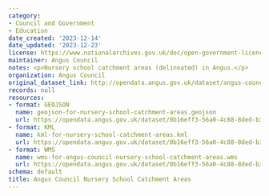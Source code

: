 ```yaml
---
category:
- Council and Government
- Education
date_created: '2023-12-14'
date_updated: '2023-12-23'
license: https://www.nationalarchives.gov.uk/doc/open-government-licence/version/3/
maintainer: Angus Council
notes: <p>Nursery school catchment areas (delineated) in Angus.</p>
organization: Angus Council
original_dataset_link: http://opendata.angus.gov.uk/dataset/angus-council-nursery-school-catchment-areas
records: null
resources:
- format: GEOJSON
  name: geojson-for-nursery-school-catchment-areas.geojson
  url: https://opendata.angus.gov.uk/dataset/0b16eff3-56a0-4c88-8ded-b311fa13df98/resource/f427e24a-cfe0-4da9-ad8d-b628f62d5f12/download/geojson-for-nursery-school-catchment-areas.geojson
- format: KML
  name: kml-for-nursery-school-catchment-areas.kml
  url: https://opendata.angus.gov.uk/dataset/0b16eff3-56a0-4c88-8ded-b311fa13df98/resource/94a487b2-86b8-4cb7-b9df-567cba7382fe/download/kml-for-nursery-school-catchment-areas.kml
- format: WMS
  name: wms-for-angus-council-nursery-school-catchment-areas.wms
  url: https://opendata.angus.gov.uk/dataset/0b16eff3-56a0-4c88-8ded-b311fa13df98/resource/c0f9c853-dab1-415a-9cd4-4fdf74c43317/download/wms-for-angus-council-nursery-school-catchment-areas.wms
schema: default
title: Angus Council Nursery School Catchment Areas
---
```


